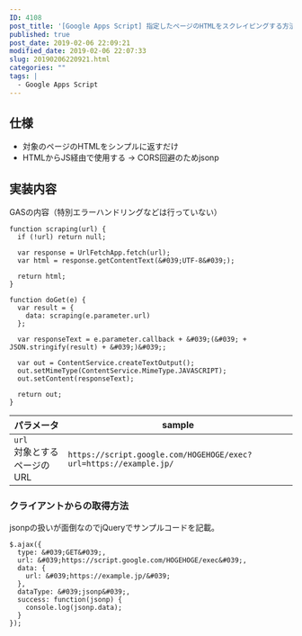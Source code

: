```yaml
---
ID: 4108
post_title: '[Google Apps Script] 指定したページのHTMLをスクレイピングする方法'
published: true
post_date: 2019-02-06 22:09:21
modified_date: 2019-02-06 22:07:33
slug: 20190206220921.html
categories: ""
tags: |
  - Google Apps Script
---
```

## 仕様

- 対象のページのHTMLをシンプルに返すだけ
- HTMLからJS経由で使用する
→ CORS回避のためjsonp


## 実装内容

GASの内容（特別エラーハンドリングなどは行っていない）

```language-js
function scraping(url) {
  if (!url) return null;

  var response = UrlFetchApp.fetch(url);
  var html = response.getContentText(&#039;UTF-8&#039;);

  return html;
}

function doGet(e) {
  var result = {
    data: scraping(e.parameter.url)
  };

  var responseText = e.parameter.callback + &#039;(&#039; + JSON.stringify(result) + &#039;)&#039;;

  var out = ContentService.createTextOutput();
  out.setMimeType(ContentService.MimeType.JAVASCRIPT);
  out.setContent(responseText);

  return out;
}
```

| パラメータ | sample |
| --- | --- |
| `url` <br>対象とするページのURL | `https://script.google.com/HOGEHOGE/exec?url=https://example.jp/` |


### クライアントからの取得方法

jsonpの扱いが面倒なのでjQueryでサンプルコードを記載。

```language-js
$.ajax({
  type: &#039;GET&#039;,
  url: &#039;https://script.google.com/HOGEHOGE/exec&#039;,
  data: {
    url: &#039;https://example.jp/&#039;
  },
  dataType: &#039;jsonp&#039;,
  success: function(jsonp) {
    console.log(jsonp.data);
  }
});
```
